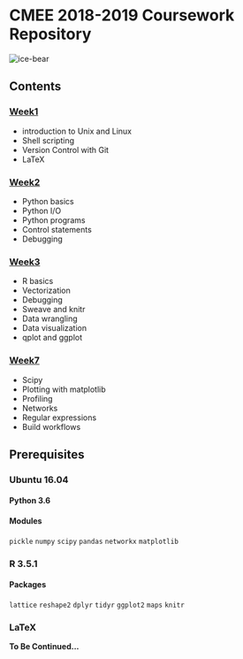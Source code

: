 
# **CMEE 2018-2019 Coursework Repository**

![ice-bear](http://cdn2us.denofgeek.com/sites/denofgeekus/files/styles/article_width/public/2017/08/we-bare-bears-grizz-panda-ice-bear.png?itok=ZAm1gpyl)


## Contents
### [Week1](https://github.com/Luoxsh6/CMEECourseWork/tree/master/Week1)
  - introduction to Unix and Linux
  - Shell scripting
  - Version Control with Git
  - LaTeX

### [Week2](https://github.com/Luoxsh6/CMEECourseWork/tree/master/Week2)
  - Python basics
  - Python I/O
  - Python programs
  - Control statements
  - Debugging

### [Week3](https://github.com/Luoxsh6/CMEECourseWork/tree/master/Week3)
  - R basics
  - Vectorization
  - Debugging
  - Sweave and knitr
  - Data wrangling
  - Data visualization
  - qplot and ggplot
 
### [Week7](https://github.com/Luoxsh6/CMEECourseWork/tree/master/Week7)
  - Scipy
  - Plotting with matplotlib
  - Profiling
  - Networks
  - Regular expressions
  - Build workflows

## Prerequisites
 
### Ubuntu 16.04
 
#### Python 3.6
#### Modules
`pickle` `numpy` `scipy` `pandas` `networkx` `matplotlib`
 
### R 3.5.1
#### Packages
`lattice` `reshape2` `dplyr` `tidyr` `ggplot2` `maps` `knitr`

### LaTeX

**To Be Continued...**